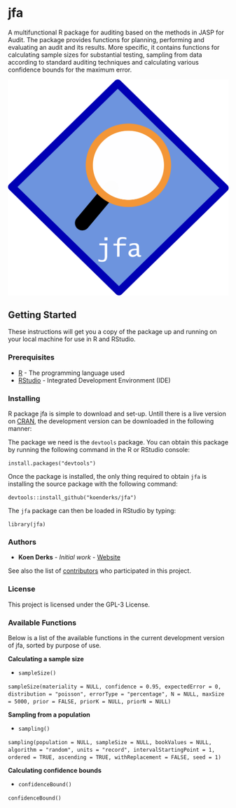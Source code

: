 # jfa

A multifunctional R package for auditing based on the methods in JASP for Audit. 
The package provides functions for  planning, performing and evaluating an audit and its results. 
More specific, it contains functions for calculating sample sizes for substantial testing, sampling
from data according to standard auditing techniques and calculating various 
confidence bounds for the maximum error.

![Alt text](./logo.png)

## Getting Started

These instructions will get you a copy of the package up and running on your 
local machine for use in R and RStudio. 

### Prerequisites

* [R](https://cran.r-project.org/mirrors.html) - The programming language used
* [RStudio](https://www.rstudio.com/products/rstudio/download/) - Integrated Development Environment (IDE)

### Installing

R package jfa is simple to download and set-up. Untill there is a live version
on [CRAN](https://cran.r-project.org/), the development version can be downloaded
in the following manner:

The package we need is the `devtools` package. You can obtain this package by running
the following command in the R or RStudio console:

```
install.packages("devtools")
```

Once the package is installed, the only thing required to obtain `jfa` is 
installing the source package with the following command:

```
devtools::install_github("koenderks/jfa")
```

The `jfa` package can then be loaded in RStudio by typing:
```
library(jfa)
```

### Authors

* **Koen Derks** - *Initial work* - [Website](https://koenderks.com)

See also the list of [contributors](https://github.com/koenderks/auditR/graphs/contributors) who participated in this project.

### License

This project is licensed under the GPL-3 License.

### Available Functions

Below is a list of the available functions in the current development version of
jfa, sorted by purpose of use.

**Calculating a sample size**

- `sampleSize()`

`sampleSize(materiality = NULL, confidence = 0.95, expectedError = 0, distribution = "poisson", errorType = "percentage", N = NULL, maxSize = 5000, prior = FALSE, priorK = NULL, priorN = NULL)`


**Sampling from a population**

- `sampling()`

`sampling(population = NULL, sampleSize = NULL, bookValues = NULL, algorithm = "random", units = "record", intervalStartingPoint = 1, ordered = TRUE, ascending = TRUE, withReplacement = FALSE, seed = 1)`

**Calculating confidence bounds**

- `confidenceBound()`

`confidenceBound()`
